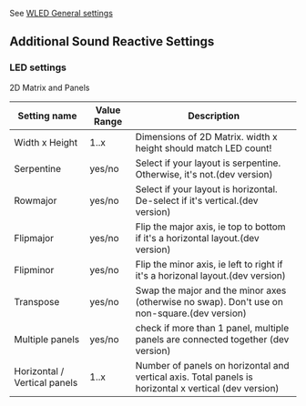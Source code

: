 See [WLED General settings](https://github.com/aircoookie/WLED/wiki/Settings)

## Additional Sound Reactive Settings

### LED settings

2D Matrix and Panels

Setting name | Value Range | Description
|---|---|---|
Width x Height | 1..x | Dimensions of 2D Matrix. width x height should match LED count!
Serpentine | yes/no | Select if your layout is serpentine. Otherwise, it's not.(dev version)
Rowmajor| yes/no | Select if your layout is horizontal. De-select if it's vertical.(dev version)
Flipmajor| yes/no | Flip the major axis, ie top to bottom if it's a horizontal layout.(dev version)
Flipminor| yes/no | Flip the minor axis, ie left to right if it's a horizonal layout.(dev version)
Transpose| yes/no | Swap the major and the minor axes (otherwise no swap). Don't use on non-square.(dev version)
Multiple panels | yes/no | check if more than 1 panel, multiple panels are connected together (dev version)
Horizontal / Vertical panels | 1..x | Number of panels on horizontal and vertical axis. Total panels is horizontal x vertical (dev version)
